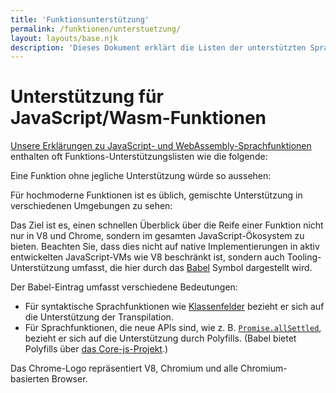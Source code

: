 ```yaml
---
title: 'Funktionsunterstützung'
permalink: /funktionen/unterstuetzung/
layout: layouts/base.njk
description: 'Dieses Dokument erklärt die Listen der unterstützten Sprachfunktionen von JavaScript und WebAssembly, wie sie auf der V8-Website verwendet werden.'
---
```

# Unterstützung für JavaScript/Wasm-Funktionen

[Unsere Erklärungen zu JavaScript- und WebAssembly-Sprachfunktionen](/funktionen) enthalten oft Funktions-Unterstützungslisten wie die folgende:

<feature-support chrome="71"
                 firefox="65"
                 safari="12"
                 nodejs="12"
                 babel="yes"></feature-support>

Eine Funktion ohne jegliche Unterstützung würde so aussehen:

<feature-support chrome="no"
                 firefox="no"
                 safari="no"
                 nodejs="no"
                 babel="no"></feature-support>

Für hochmoderne Funktionen ist es üblich, gemischte Unterstützung in verschiedenen Umgebungen zu sehen:

<feature-support chrome="partial"
                 firefox="yes"
                 safari="yes"
                 nodejs="no"
                 babel="yes"></feature-support>

Das Ziel ist es, einen schnellen Überblick über die Reife einer Funktion nicht nur in V8 und Chrome, sondern im gesamten JavaScript-Ökosystem zu bieten. Beachten Sie, dass dies nicht auf native Implementierungen in aktiv entwickelten JavaScript-VMs wie V8 beschränkt ist, sondern auch Tooling-Unterstützung umfasst, die hier durch das [Babel](https://babeljs.io/) Symbol dargestellt wird.

<!--truncate-->
Der Babel-Eintrag umfasst verschiedene Bedeutungen:

- Für syntaktische Sprachfunktionen wie [Klassenfelder](/funktionen/klassenfelder) bezieht er sich auf die Unterstützung der Transpilation.
- Für Sprachfunktionen, die neue APIs sind, wie z. B. [`Promise.allSettled`](/funktionen/promise-kombinatoren#promise.allsettled), bezieht er sich auf die Unterstützung durch Polyfills. (Babel bietet Polyfills über [das Core-js-Projekt](https://github.com/zloirock/core-js).)

Das Chrome-Logo repräsentiert V8, Chromium und alle Chromium-basierten Browser.

